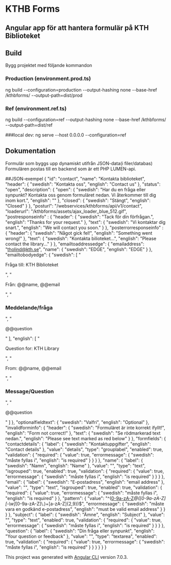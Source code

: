 # KTHB Forms

## Angular app för att hantera formulär på KTH Biblioteket

## Build

Bygg projektet med följande kommandon

### Production (environment.prod.ts)
ng build --configuration=production --output-hashing none --base-href /kthbforms/ --output-path=dist/prod
### Ref (environment.ref.ts)
ng build --configuration=ref --output-hashing none --base-href /kthbforms/ --output-path=dist/ref

###local dev:
ng serve --host 0.0.0.0 --configuration=ref

## Dokumentation

Formulär som byggs upp dynamiskt utifrån JSON-data(i filer/databas)
Formulären postas till en backend som är ett PHP LUMEN-api.

##JSON-exempel
{
  "id": "contact",
  "name": "Kontakta biblioteket",
  "header": {
    "swedish": "Kontakta oss",
    "english": "Contact us"
  },
  "status": "open",
  "description": {
    "open": {
      "swedish": "Har du en fråga eller synpunkt? Kontakta oss genom formuläret nedan. Vi återkommer till dig inom kort.",
      "english": ""
    },
    "closed": {
      "swedish": "Stängt",
      "english": "Closed"
    }
  },
  "posturl": "/webservices/kthbforms/api/v1/contact",
  "loaderurl": "/kthbforms/assets/ajax_loader_blue_512.gif",
  "postresponseinfo" : {
    "header": {
      "swedish": "Tack för din förfrågan.",
      "english": "Thanks for your request."
    },
    "text": {
      "swedish": "Vi kontaktar dig snart.",
      "english": "We will contact you soon."
    }
  },
  "posterrorresponseinfo" : {
    "header": {
      "swedish": "Något gick fel!",
      "english": "Something went wrong!"
    },
    "text": {
      "swedish": "Kontakta bilioteket...",
      "english": "Please contact the library..."
    }
  },
  "emailtoaddressedge": {
    "emailaddress": "tholind@kth.se",
    "name": {
      "swedish": "EDGE",
      "english": "EDGE"
    }
  },
  "emailtobodyedge": {
    "swedish": [
      "<div><p>Fråga till: KTH Biblioteket</p></div>",
      "<div><p>Från: @@name, @@email</p></div>",
      "<div><p><h3>Meddelande/fråga</h3></div>", 
      "<div><p>@@question</p></div>"
    ],
    "english": [
      "<div><p>Question for: KTH Library</p></div>",
      "<div><p>From: @@name, @@email</p></div>",
      "<div><p><h3>Message/Question</h3></div>", 
      "<div><p>@@question</p></div>"
    ]
  },
  "optionalfieldtext": {
    "swedish": "Valfri",
    "english": "Optional"
  },
  "invalidforminfo": {
    "header": {
      "swedish": "Formuläret är inte korrekt ifyllt!",
      "english": "Form not correct!"
    }, 
    "text": {
      "swedish": "Se rödmarkerad text nedan.",
      "english": "Please see text marked as red below"
    }
  },
  "formfields": {
    "contactdetails": {
        "label": {
          "swedish": "Kontaktuppgifter",
          "english": "Contact details"
        },
        "value": "details",
        "type": "grouplabel",
        "enabled": true,
        "validation": {
          "required": {
            "value": true,
            "errormessage": {
              "swedish": "måste fyllas i",
              "english": "is required"
            }
          }
        }
      },
    "name": {
      "label": {
        "swedish": "Namn",
        "english": "Name"
      },
      "value": "",
      "type": "text",
      "isgrouped": true,
      "enabled": true,
      "validation": {
        "required": {
          "value": true,
          "errormessage": {
            "swedish": "måste fyllas i",
            "english": "is required"
          }
        } 
      }
    },
    "email": {
      "label": {
        "swedish": "E-postadress",
        "english": "email address"
      },
      "value": "",
      "type": "text",
      "isgrouped": true,
      "enabled": true,
      "validation": {
        "required": {
          "value": true,
          "errormessage": {
            "swedish": "måste fyllas i",
            "english": "is required"
          }
        },
        "pattern": {
          "value": "^([0-9a-zA-Z]([-._\\w])*@([0-9a-zA-Z][-\\w]*[0-9a-zA-Z]\\.)+[a-zA-Z]{2,9})$",
          "errormessage": {
            "swedish": "måste vara en godkänd e-postadress",
            "english": "must be valid email address"
          }
        }
      }
    },
    "subject": {
      "label": {
        "swedish": "Ämne",
        "english": "Subject"
      },
      "value": "",
      "type": "text",
      "enabled": true,
      "validation": {
        "required": {
          "value": true,
          "errormessage": {
            "swedish": "måste fyllas i",
            "english": "is required"
          }
        } 
      }
    },
    "question": {
      "label": {
        "swedish": "Din fråga eller synpunkt",
        "english": "Your question or feedback"
      },
      "value": "",
      "type": "textarea",
      "enabled": true,
      "validation": {
        "required": {
          "value": true,
          "errormessage": {
            "swedish": "måste fyllas i",
            "english": "is required"
          }
        } 
      }
    }
  }
}





This project was generated with [Angular CLI](https://github.com/angular/angular-cli) version 7.0.3.

